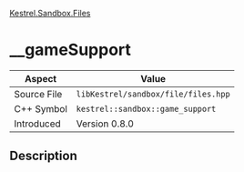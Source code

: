 [Kestrel.Sandbox.Files](index)
# __gameSupport
| Aspect | Value |
| --- | --- |
| Source File | `libKestrel/sandbox/file/files.hpp` |
| C++ Symbol | `kestrel::sandbox::game_support` |
| Introduced | Version 0.8.0 |
## Description

